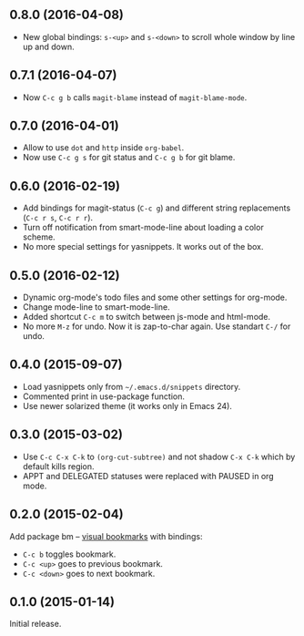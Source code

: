 ## 0.8.0 (2016-04-08)

* New global bindings: `s-<up>` and `s-<down>` to scroll
  whole window by line up and down.

## 0.7.1 (2016-04-07)

* Now  `C-c g b` calls `magit-blame` instead of `magit-blame-mode`.

## 0.7.0 (2016-04-01)

* Allow to use `dot` and `http` inside `org-babel`.
* Now use `C-c g s` for git status and `C-c g b` for git blame.

## 0.6.0 (2016-02-19)

* Add bindings for magit-status (`C-c g`) and different string replacements (`C-c r s`, `C-c r r`).
* Turn off notification from smart-mode-line about loading a color scheme.
* No more special settings for yasnippets. It works out of the box.

## 0.5.0 (2016-02-12)

* Dynamic org-mode's todo files and some other settings for org-mode.
* Change mode-line to smart-mode-line.
* Added shortcut `C-c m` to switch between js-mode and html-mode.
* No more `M-z` for undo. Now it is zap-to-char again. Use standart `C-/` for undo.

## 0.4.0 (2015-09-07)

* Load yasnippets only from `~/.emacs.d/snippets` directory.
* Commented print in use-package function.
* Use newer solarized theme (it works only in Emacs 24).

## 0.3.0 (2015-03-02)

* Use `C-c C-x C-k` to `(org-cut-subtree)` and not shadow
  `C-x C-k` which by default kills region.
* APPT and DELEGATED statuses were replaced with PAUSED in
  org mode.

## 0.2.0 (2015-02-04)

Add package bm – [visual bookmarks](https://github.com/joodland/bm) with bindings:

* `C-c b` toggles bookmark.
* `C-c <up>` goes to previous bookmark.
* `C-c <down>` goes to next bookmark.

## 0.1.0 (2015-01-14)

Initial release.
